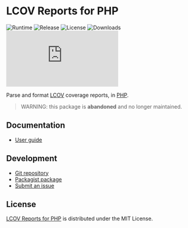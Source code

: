 # LCOV Reports for PHP
![Runtime](https://flat.badgen.net/packagist/php/cedx/lcov) ![Release](https://flat.badgen.net/packagist/v/cedx/lcov) ![License](https://flat.badgen.net/packagist/license/cedx/lcov) ![Downloads](https://flat.badgen.net/packagist/dt/cedx/lcov) ![Coverage](https://flat.badgen.net/bitbucket/c/github/cedx/lcov.php)

Parse and format [LCOV](http://ltp.sourceforge.net/coverage/lcov.php) coverage reports, in [PHP](https://www.php.net).

> WARNING: this package is **abandoned** and no longer maintained.

## Documentation
- [User guide](https://bitbucket.org/cedx/lcov/wiki)

## Development
- [Git repository](https://bitbucket.org/cedx/lcov)
- [Packagist package](https://packagist.org/packages/cedx/lcov)
- [Submit an issue](https://bitbucket.org/cedx/lcov/issues)

## License
[LCOV Reports for PHP](https://bitbucket.org/cedx/lcov) is distributed under the MIT License.
